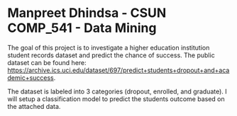# Manpreet Dhindsa - CSUN COMP_541 - Data Mining

The goal of this project is to investigate a higher education institution student records dataset and predict the chance of success. 
The public dataset can be found here: https://archive.ics.uci.edu/dataset/697/predict+students+dropout+and+academic+success.

The dataset is labeled into 3 categories (dropout, enrolled, and graduate). I will setup a classification model to predict the students outcome based on the attached data. 
